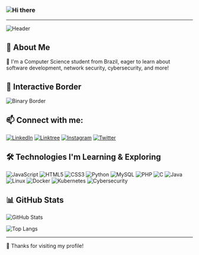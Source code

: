 ### ![Hi there](https://readme-typing-svg.herokuapp.com?font=Fira+Code&weight=500&size=24&pause=1000&color=F7DF1E&width=435&lines=Hi+there!+👋;Welcome+to+my+GitHub+profile!+)

---

![Header](https://capsule-render.vercel.app/api?type=waving&color=red&height=100&section=header)

## 🚀 About Me
🔹 I'm a Computer Science student from Brazil, eager to learn about software development, network security, cybersecurity, and more!

## 🌟 Interactive Border
![Binary Border](https://capsule-render.vercel.app/api?type=rect&color=0:000000,100:00FF00&height=50&section=header&text=0101010011101010&fontColor=00FF00&animation=fadeIn)

## 📫 Connect with me:
[![LinkedIn](https://img.shields.io/badge/LinkedIn-0A66C2?style=for-the-badge&logo=linkedin&logoColor=white)](https://www.linkedin.com/in/seu-perfil)
[![Linktree](https://img.shields.io/badge/Linktree-39E09B?style=for-the-badge&logo=linktree&logoColor=white)](https://linktr.ee/seu-link)
[![Instagram](https://img.shields.io/badge/Instagram-E4405F?style=for-the-badge&logo=instagram&logoColor=white)](https://instagram.com/seu-perfil)
[![Twitter](https://img.shields.io/badge/Twitter-1DA1F2?style=for-the-badge&logo=twitter&logoColor=white)](https://twitter.com/seu-perfil)

## 🛠️ Technologies I'm Learning & Exploring
![JavaScript](https://img.shields.io/badge/JavaScript-F7DF1E?style=for-the-badge&logo=javascript&logoColor=black)
![HTML5](https://img.shields.io/badge/HTML5-E34F26?style=for-the-badge&logo=html5&logoColor=white)
![CSS3](https://img.shields.io/badge/CSS3-1572B6?style=for-the-badge&logo=css3&logoColor=white)
![Python](https://img.shields.io/badge/Python-3776AB?style=for-the-badge&logo=python&logoColor=white)
![MySQL](https://img.shields.io/badge/MySQL-4479A1?style=for-the-badge&logo=mysql&logoColor=white)
![PHP](https://img.shields.io/badge/PHP-777BB4?style=for-the-badge&logo=php&logoColor=white)
![C](https://img.shields.io/badge/C-00599C?style=for-the-badge&logo=c&logoColor=white)
![Java](https://img.shields.io/badge/Java-007396?style=for-the-badge&logo=java&logoColor=white)
![Linux](https://img.shields.io/badge/Linux-FCC624?style=for-the-badge&logo=linux&logoColor=black)
![Docker](https://img.shields.io/badge/Docker-2496ED?style=for-the-badge&logo=docker&logoColor=white)
![Kubernetes](https://img.shields.io/badge/Kubernetes-326CE5?style=for-the-badge&logo=kubernetes&logoColor=white)
![Cybersecurity](https://img.shields.io/badge/Cybersecurity-EE4C2C?style=for-the-badge&logo=cybersecurity&logoColor=white)

## 📊 GitHub Stats
![GitHub Stats](https://github-readme-stats.vercel.app/api?username=SEU_USUARIO&show_icons=true&theme=dark)

![Top Langs](https://github-readme-stats.vercel.app/api/top-langs/?username=SEU_USUARIO&layout=compact&theme=dark)

---

🎉 Thanks for visiting my profile!


